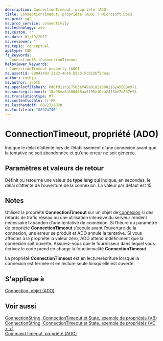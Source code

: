 ```yaml
---
description: ConnectionTimeout, propriété (ADO)
title: ConnectionTimeout, propriété (ADO) | Microsoft Docs
ms.prod: sql
ms.prod_service: connectivity
ms.technology: ado
ms.custom: ''
ms.date: 01/19/2017
ms.reviewer: ''
ms.topic: conceptual
apitype: COM
f1_keywords:
- Connection15::ConnectionTimeout
helpviewer_keywords:
- ConnectionTimeout property [ADO]
ms.assetid: 8904a403-1383-4b4b-b53d-5c01d6f5deac
author: rothja
ms.author: jroth
ms.openlocfilehash: bd8fd11c017583ef49981021688210245589e971
ms.sourcegitcommit: 18a98ea6a30d448aa6195e10ea2413be7e837e94
ms.translationtype: MT
ms.contentlocale: fr-FR
ms.lasthandoff: 08/27/2020
ms.locfileid: "88974740"
---
```

# <a name="connectiontimeout-property-ado"></a>ConnectionTimeout, propriété (ADO)
Indique le délai d’attente lors de l’établissement d’une connexion avant que la tentative ne soit abandonnée et qu’une erreur ne soit générée.  
  
## <a name="settings-and-return-values"></a>Paramètres et valeurs de retour  
 Définit ou retourne une valeur de **type long** qui indique, en secondes, le délai d’attente de l’ouverture de la connexion. La valeur par défaut est 15.  
  
## <a name="remarks"></a>Notes  
 Utilisez la propriété **ConnectionTimeout** sur un objet de [connexion](./connection-object-ado.md) si des retards de trafic réseau ou une utilisation intensive du serveur rendent nécessaire l’abandon d’une tentative de connexion. Si l’heure du paramètre de propriété **ConnectionTimeout** s’écoule avant l’ouverture de la connexion, une erreur se produit et ADO annule la tentative. Si vous affectez à la propriété la valeur zéro, ADO attend indéfiniment que la connexion soit ouverte. Assurez-vous que le fournisseur dans lequel vous écrivez le code prend en charge la fonctionnalité **ConnectionTimeout** .  
  
 La propriété **ConnectionTimeout** est en lecture/écriture lorsque la connexion est fermée et en lecture seule lorsqu’elle est ouverte.  
  
## <a name="applies-to"></a>S'applique à  
 [Connection, objet (ADO)](./connection-object-ado.md)  
  
## <a name="see-also"></a>Voir aussi  
 [ConnectionString, ConnectionTimeout et State, exemple de propriétés (VB)](./connectionstring-connectiontimeout-and-state-properties-example-vb.md)   
 [ConnectionString, ConnectionTimeout et State, exemple de propriétés (VC + +)](./connectionstring-connectiontimeout-and-state-properties-example-vc.md)   
 [CommandTimeout, propriété (ADO)](./commandtimeout-property-ado.md)